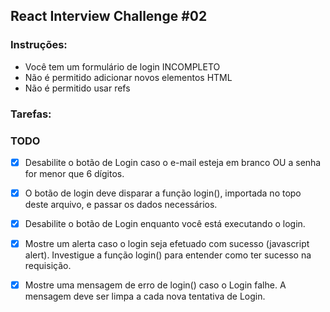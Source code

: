 ## React Interview Challenge #02 

### Instruções:
- Você tem um formulário de login INCOMPLETO
- Não é permitido adicionar novos elementos HTML
- Não é permitido usar refs

### Tarefas:

### TODO

- [x] Desabilite o botão de Login caso o e-mail esteja em branco OU a senha for menor que 6 dígitos. 
- [x] O botão de login deve disparar a função login(), importada no topo deste arquivo, e passar os dados necessários.
- [x] Desabilite o botão de Login enquanto você está executando o login.
- [x] Mostre um alerta caso o login seja efetuado com sucesso (javascript alert). Investigue a função login() para entender como ter sucesso na requisição.
- [x] Mostre uma mensagem de erro de login() caso o Login falhe. A mensagem deve ser limpa a cada nova tentativa de Login.

